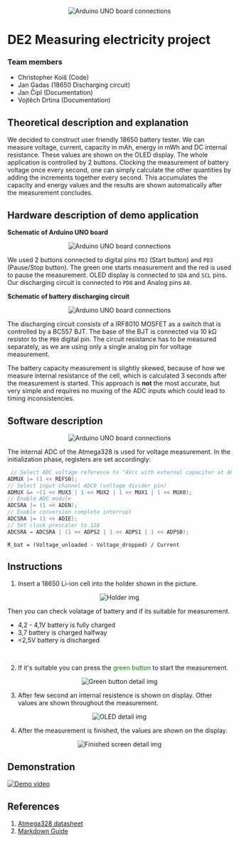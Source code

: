 <p align="center">
  <img src="img/b71865e3053b41e9.JPG" alt="Arduino UNO board connections"/>
</p>

# DE2 Measuring electricity project

### Team members

* Christopher Koiš  (Code)
* Jan Gadas (18650 Discharging circuit)
* Jan Čipl (Documentation)
* Vojtěch Drtina (Documentation)

## Theoretical description and explanation

We decided to construct user friendly 18650 battery tester. We can measure voltage, current, capacity in mAh, energy in mWh and DC internal resistance. These values are shown on the OLED display. The whole application is controlled by 2 buttons. Clocking the measurement of battery voltage once every second, one can simply calculate the other quantities by adding the increments together every second. This accumulates the capacity and energy values and the results are shown automatically after the measurement concludes.

## Hardware description of demo application
**Schematic of Arduino UNO board**
<p align="center">
  <img src="img/board.svg" alt="Arduino UNO board connections"/>
</p>

We used 2 buttons connected to digital pins `PD2` (Start button) and `PD3` (Pause/Stop button). The green one starts measurement and the red is used to pause the measurement. OLED display is connected to `SDA` and `SCL` pins. Our discharging circuit is connected to `PD8` and Analog pins `A0`.  

**Schematic of battery discharging circuit**
<p align="center">
  <img src="img/BATT Meas Circuit.svg" alt="Arduino UNO board connections"/>
</p>

The discharging circuit consists of a IRF8010 MOSFET as a switch that is controlled by a BC557 BJT. The base of the BJT is connected via 10 kΩ resistor to the `PB0` digital pin. The circuit resistance has to be measured separately, as we are using only a single analog pin for voltage measurement. 

The battery capacity measurement is slightly skewed, because of how we measure internal resistance of the cell, which is calculated 3 seconds after the measurement is started. This approach is **not** the most accurate, but very simple and requires no muxing of the ADC inputs which could lead to timing inconsistencies.

## Software description

<p align="center">
  <img src="img/diagram.svg" alt="Arduino UNO board connections"/>
</p>

The internal ADC of the Atmega328 is used for voltage measurement. In the initialization phase, registers are set accordingly: 

[Tabulka s hodnotami registrov]: #

``` c
 // Select ADC voltage reference to "AVcc with external capacitor at AREF pin"
ADMUX |= (1 << REFS0);
// Select input channel ADC0 (voltage divider pin)
ADMUX &= ~(1 << MUX3 | 1 << MUX2 | 1 << MUX1 | 1 << MUX0);
// Enable ADC module
ADCSRA |= (1 << ADEN);
// Enable conversion complete interrupt
ADCSRA |= (1 << ADIE);
// Set clock prescaler to 128
ADCSRA = ADCSRA | (1 << ADPS2 | 1 << ADPS1 | 1 << ADPS0);
```
`R_bat = (Voltage_unloaded - Voltage_dropped) / Current`


## Instructions

1. Insert a 18650 Li-ion cell into the holder shown in the picture.
<p align="center">
  <img src="img/37b9d7837c459309-photo.JPG" alt="Holder img"/>
</p>

Then you can check volatage of battery and if its suitable for measurement.

- 4,2 - 4,1V battery is fully charged
- 3,7 battery is charged halfway
- <2,5V battery is discharged

&nbsp;

2. If it's suitable you can press the <font color="green">green button</font> to start the measurement. 
<p align="center">
  <img src="img/150f92d110eb5226-photo.JPG" alt="Green button detail img"/>
</p>

3. After few second an internal resistence is shown on display. Other values are shown throughout the measurement.
<p align="center">
  <img src="img/17620b9d4dcf60ed-photo.JPG" alt="OLED detail img"/>
</p>

4. After the measurement is finished, the values are shown on the display.
<p align="center">
  <img src="img/94419f8fc3a236d7-photo.JPG" alt="Finished screen detail img"/>
</p>

## Demonstration

[![Demo video](https://img.youtube.com/vi/g1Zs0lZ0VUw/0.jpg)](https://www.youtube.com/watch?v=g1Zs0lZ0VUw)

## References

1. [Atmega328 datasheet](https://ww1.microchip.com/downloads/aemDocuments/documents/MCU08/ProductDocuments/DataSheets/40001906C.pdf)
2. [Markdown Guide](https://www.markdownguide.org/)